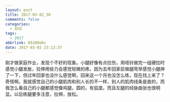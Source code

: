 ```yaml
---
layout: post
title: 2017-03-02_30
comments: false
categories:
  - 日记
tags:
  - 2017
abbrlink: 85280e6c
date: 2017-03-02 23:13:37
---
```


  刚才做家庭作业，发现个不好的现象。小腿好像有点拉伤，用哑铃做完一组硬拉时感觉小腿发胀，拉伸用些力会感觉轻微的疼。因为去年回家前做腿弯举感觉小腿抻了一下，但过年回家也没什么感觉啊，回来这一个月也没怎么练，现在找上来了？奇怪啊。我就感觉自己的小腿肌肉和别人长的不一样，别人的肌肉线条是直的，而我怎么看自己的小腿都感觉像鸡腿，圆的，有弧度。而且左腿的经脉曲张也很明显。以后练腿要多注意，拉伸，放松。
